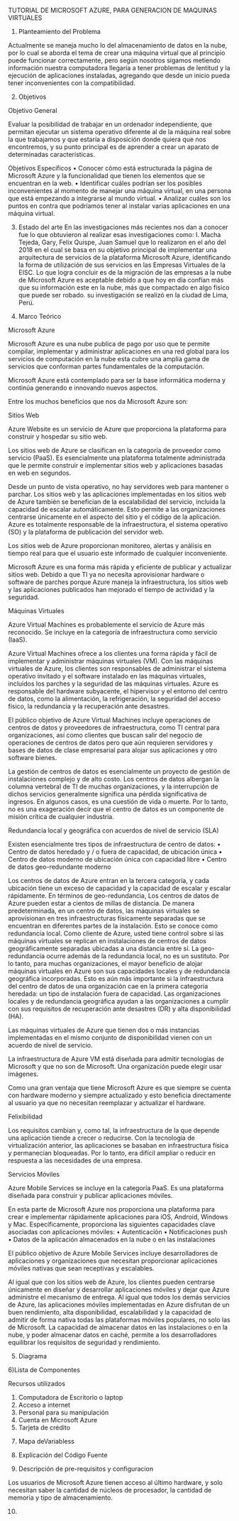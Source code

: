 TUTORIAL DE MICROSOFT AZURE, PARA GENERACION DE MAQUINAS VIRTUALES

1.	Planteamiento del Problema

Actualmente se maneja mucho lo del almacenamiento de datos en la nube, por lo cual se aborda el tema de crear una máquina virtual que al principio puede funcionar correctamente, pero según nosotros sigamos metiendo información nuestra computadora llegaría a tener problemas de lentitud y la ejecución de aplicaciones instaladas, agregando que desde un inicio pueda tener inconvenientes con la compatibilidad.

2. Objetivos

Objetivo General

Evaluar la posibilidad de trabajar en un ordenador independiente, que permitan ejecutar un sistema operativo diferente al de la máquina real sobre la que trabajamos y que estaría a disposición donde quiera que nos encontremos, y su punto principal es de aprender a crear un aparato de determinadas características.

Objetivos Específicos
•	Conocer cómo está estructurada la página de Microsoft Azure y la funcionalidad que tienen los elementos que se encuentran en la web.
•	Identificar cuáles podrían ser los posibles inconvenientes al momento de manejar una máquina virtual, en una persona que está empezando a integrarse al mundo virtual.
•	Analizar cuáles son los puntos en contra que podríamos tener al instalar varias aplicaciones en una máquina virtual.

3.	Estado del arte
En las investigaciones más recientes nos dan a conocer fue lo que obtuvieron al realizar esas investigaciones como:
I.	Macha Tejeda, Gary, Felix Quispe, Juan Samuel que lo realizaron en el año del 2018 en el cual se basa en su objetivo principal de implementar una arquitectura de servicios de la plataforma Microsoft Azure, identificando la forma de utilización de sus servicios en las Empresas Virtuales de la EISC. Lo que logra concluir es de la migración de las empresas a la nube de Microsoft Azure es aceptable debido a que hoy en día confían más que su información este en la nube, más que compactado en algo físico que puede ser robado. su investigación se realizó en la ciudad de Lima, Perú.

4) Marco Teórico

Microsoft Azure

Microsoft Azure es una nube publica de pago por uso que te permite compilar, implementar y administrar aplicaciones en una red global para los servicios de computación en la nube esta cubre una amplia gama de servicios que conforman partes fundamentales de la computación.

Microsoft Azure está contemplado para ser la base informática moderna y continúa generando e innovando nuevos aspectos. 

Entre los muchos beneficios que nos da Microsoft Azure son:

Sitios Web

Azure Website es un servicio de Azure que proporciona la plataforma para construir y hospedar su sitio web.

Los sitios web de Azure se clasifican en la categoría de proveedor como servicio (PaaS). Es esencialmente una plataforma totalmente administrada que le permite construir e implementar sitios web y aplicaciones basadas en web en segundos.

Desde un punto de vista operativo, no hay servidores web para mantener o parchar. Los sitios web y las aplicaciones implementadas en los sitios web de Azure también se benefician de la escalabilidad del servicio, incluida la capacidad de escalar automáticamente. Esto permite a las organizaciones centrarse únicamente en el aspecto del sitio y el código de la aplicación. Azure es totalmente responsable de la infraestructura, el sistema operativo (SO) y la plataforma de publicación del servidor web.

Los sitios web de Azure proporcionan monitoreo, alertas y análisis en tiempo real para que el usuario este informado de cualquier inconveniente.

Microsoft Azure es una forma más rápida y eficiente de publicar y actualizar sitios web. Debido a que TI ya no necesita aprovisionar hardware o software de parches porque Azure maneja la infraestructura, los sitios web y las aplicaciones publicados han mejorado el tiempo de actividad y la seguridad.

Máquinas Virtuales

Azure Virtual Machines es probablemente el servicio de Azure más reconocido. Se incluye en la categoría de infraestructura como servicio (IaaS).

Azure Virtual Machines ofrece a los clientes una forma rápida y fácil de implementar y administrar máquinas virtuales (VM). Con las máquinas virtuales de Azure, los clientes son responsables de administrar el sistema operativo invitado y el software instalado en las máquinas virtuales, incluidos los parches y la seguridad de las máquinas virtuales. Azure es responsable del hardware subyacente, el hipervisor y el entorno del centro de datos, como la alimentación, la refrigeración, la seguridad del acceso físico, la redundancia y la recuperación ante desastres.

El público objetivo de Azure Virtual Machines incluye operaciones de centros de datos y proveedores de infraestructura, como TI central para organizaciones, así como clientes que buscan salir del negocio de operaciones de centros de datos pero que aún requieren servidores y bases de datos de clase empresarial para alojar sus aplicaciones y otro software bienes.

La gestión de centros de datos es esencialmente un proyecto de gestión de instalaciones complejo y de alto costo. Los centros de datos albergan la columna vertebral de TI de muchas organizaciones, y la interrupción de dichos servicios generalmente significa una pérdida significativa de ingresos. En algunos casos, es una cuestión de vida o muerte. Por lo tanto, no es una exageración decir que el centro de datos es un componente de misión crítica de cualquier industria.

Redundancia local y geográfica con acuerdos de nivel de servicio (SLA)

Existen esencialmente tres tipos de infraestructura de centro de datos: 
  •	Centro de datos heredado y / o fuera de capacidad, de ubicación única 
  •	Centro de datos moderno de ubicación única con capacidad libre
  •	Centro de datos geo-redundante moderno
  
 Los centros de datos de Azure entran en la tercera categoría, y cada ubicación tiene un exceso de capacidad y la capacidad de escalar y escalar rápidamente. En términos de geo-redundancia, Los centros de datos de Azure pueden estar a cientos de millas de distancia. De manera predeterminada, en un centro de datos, las máquinas virtuales se aprovisionan en tres infraestructuras físicamente separadas que se encuentran en diferentes partes de la instalación. Esto se conoce como redundancia local. Como cliente de Azure, usted tiene control sobre si las máquinas virtuales se replican en instalaciones de centros de datos geográficamente separadas ubicadas a una distancia entre sí. La geo-redundancia ocurre además de la redundancia local, no es un sustituto. Por lo tanto, para muchas organizaciones, el mayor beneficio de alojar máquinas virtuales en Azure son sus capacidades locales y de redundancia geográfica incorporadas. Esto es aún más importante si la infraestructura del centro de datos de una organización cae en la primera categoría heredada: un tipo de instalación fuera de capacidad. Las organizaciones locales y de redundancia geográfica ayudan a las organizaciones a cumplir con sus requisitos de recuperación ante desastres (DR) y alta disponibilidad (HA).
 
Las máquinas virtuales de Azure que tienen dos o más instancias implementadas en el mismo conjunto de disponibilidad vienen con un acuerdo de nivel de servicio.

La infraestructura de Azure VM está diseñada para admitir tecnologías de Microsoft y que no son de Microsoft. Una organización puede elegir usar imágenes. 

Como una gran ventaja que tiene Microsoft Azure es que siempre se cuenta con hardware moderno y siempre actualizado y esto beneficia directamente al usuario ya que no necesitan reemplazar y actualizar el hardware. 

Felixibilidad

Los requisitos cambian y, como tal, la infraestructura de la que depende una aplicación tiende a crecer o reducirse. Con la tecnología de virtualización anterior, las aplicaciones se basaban en infraestructura física y permanecían bloqueadas. Por lo tanto, era difícil ampliar o reducir en respuesta a las necesidades de una empresa.

Servicios Móviles

Azure Mobile Services se incluye en la categoría PaaS. Es una plataforma diseñada para construir y publicar aplicaciones móviles.

En esta parte de Microsoft Azure nos proporciona una plataforma para crear e implementar rápidamente aplicaciones para iOS, Android, Windows y Mac. Específicamente, proporciona las siguientes capacidades clave asociadas con aplicaciones móviles: 
  •	Autenticación 
  •	Notificaciones push 
  •	Datos de la aplicación almacenados en la nube o en las instalaciones
  
El público objetivo de Azure Mobile Services incluye desarrolladores de aplicaciones y organizaciones que necesitan proporcionar aplicaciones móviles nativas que sean receptivas y escalables.

Al igual que con los sitios web de Azure, los clientes pueden centrarse únicamente en diseñar y desarrollar aplicaciones móviles y dejar que Azure administre el mecanismo de entrega. Al igual que todos los demás servicios de Azure, las aplicaciones móviles implementadas en Azure disfrutan de un buen rendimiento, alta disponibilidad, escalabilidad y la capacidad de admitir de forma nativa todas las plataformas móviles populares, no solo las de Microsoft. La capacidad de almacenar datos en las instalaciones o en la nube, y poder almacenar datos en caché, permite a los desarrolladores equilibrar los requisitos de seguridad y rendimiento.

5) Diagrama





6)Lista de Componentes

Recursos utilizados
1.	Computadora de Escritorio o laptop
2.	 Acceso a internet
3.	Personal para su manipulación
4.	Cuenta en Microsoft Azure
5.	Tarjeta de crédito


7)  Mapa deVariabless





8) Explicación del Código Fuente





9) Descripción de pre-requisitos y configuracion

Los usuarios de Microsoft Azure tienen acceso al último hardware, y solo necesitan saber la cantidad de núcleos de procesador, la cantidad de memoria y tipo de almacenamiento.

10)


